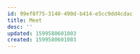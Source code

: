 ```yaml
---
id: 99ef8f75-3140-490d-b414-e5cc9dd4cdac
title: Meet
desc: ''
updated: 1599580601003
created: 1599580601003
---
```


